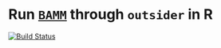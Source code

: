# Run [`BAMM`](https://github.com/macroevolution/bamm) through `outsider` in R
[![Build Status](https://travis-ci.org/DomBennett/om..bamm.2.5.0.svg?branch=master)](https://travis-ci.org/DomBennett/om..bamm..2.5.0)

